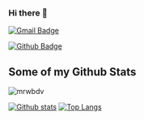 ### Hi there 👋

<!--
**mrwbdv/mrwbdv** is a ✨ _special_ ✨ repository because its `README.md` (this file) appears on your GitHub profile.

Here are some ideas to get you started:

- 🔭 I’m currently working on ...
- 🌱 I’m currently learning ...
- 👯 I’m looking to collaborate on ...
- 🤔 I’m looking for help with ...
- 💬 Ask me about ...
- 📫 How to reach me: ...
- 😄 Pronouns: ...
- ⚡ Fun fact: ...
-->

[![Gmail Badge](https://img.shields.io/badge/-mrwbdv@gmail.com-c14438?style=flat&logo=Gmail&logoColor=white&link=mailto:mrwbdv@gmail.com)](mailto:mrwbdv@gmail.com) 

[![Github Badge](https://img.shields.io/badge/-mrwbdv-grey?style=flat&logo=github&logoColor=white&link=https://github.com/mrwbdv/)](https://www.github.com/mrwbdv/) 

## Some of my Github Stats
<p align=left> <img src=https://komarev.com/ghpvc/?username=mrwbdv alt=mrwbdv /> </p>

[![Github stats](https://github-readme-stats.vercel.app/api?username=mrwbdv&show_icons=true&include_all_commits=true)](https://github.com/mrwbdv/github-readme-stats)
[![Top Langs](https://github-readme-stats.vercel.app/api/top-langs/?username=mrwbdv&layout=compact)](https://github.com/mrwbdv/github-readme-stats)

